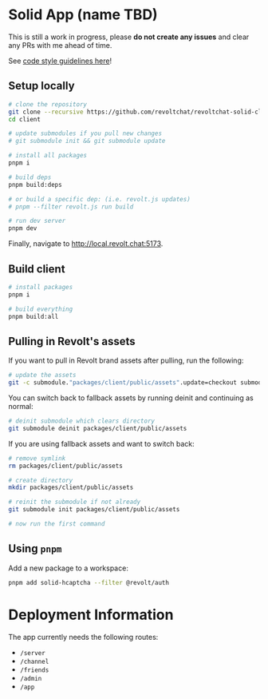# Solid App (name TBD)

This is still a work in progress, please **do not create any issues** and clear any PRs with me ahead of time.

See [code style guidelines here](./GUIDELINES.md)!

## Setup locally

```bash
# clone the repository
git clone --recursive https://github.com/revoltchat/revoltchat-solid-client-monorepo client
cd client

# update submodules if you pull new changes
# git submodule init && git submodule update

# install all packages
pnpm i

# build deps
pnpm build:deps

# or build a specific dep: (i.e. revolt.js updates)
# pnpm --filter revolt.js run build

# run dev server
pnpm dev
```

Finally, navigate to http://local.revolt.chat:5173.

## Build client

```bash
# install packages
pnpm i

# build everything
pnpm build:all
```

## Pulling in Revolt's assets

If you want to pull in Revolt brand assets after pulling, run the following:

```bash
# update the assets
git -c submodule."packages/client/public/assets".update=checkout submodule update packages/client/public/assets
```

You can switch back to fallback assets by running deinit and continuing as normal:

```bash
# deinit submodule which clears directory
git submodule deinit packages/client/public/assets
```

If you are using fallback assets and want to switch back:

```bash
# remove symlink
rm packages/client/public/assets

# create directory
mkdir packages/client/public/assets

# reinit the submodule if not already
git submodule init packages/client/public/assets

# now run the first command
```

## Using `pnpm`

Add a new package to a workspace:

```bash
pnpm add solid-hcaptcha --filter @revolt/auth
```

# Deployment Information

The app currently needs the following routes:

- `/server`
- `/channel`
- `/friends`
- `/admin`
- `/app`
